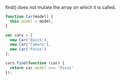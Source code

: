 find() does not mutate the array on which it is called.

```js
function Car(model) {
  this.model = model;
}

var cars = [
  new Car('Buick'),
  new Car('Camaro'),
  new Car('Focus')
];

cars.find(function (car) {
  return car.model === 'Focus'
});

```
